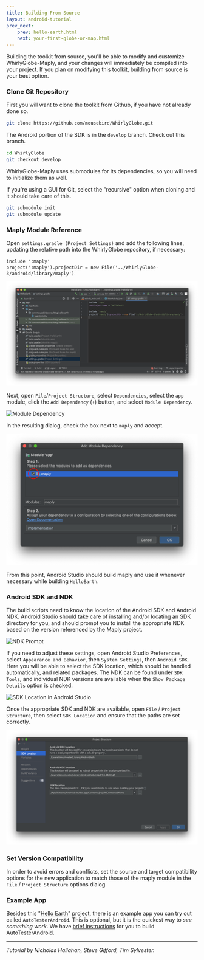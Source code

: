 ```yaml
---
title: Building From Source
layout: android-tutorial
prev_next:
    prev: hello-earth.html
    next: your-first-globe-or-map.html
---
```


Building the toolkit from source, you'll be able to modify and customize WhirlyGlobe-Maply, and your changes will immediately be compiled into your project. If you plan on modifying this toolkit, building from source is your best option.

### Clone Git Repository

First you will want to clone the toolkit from Github, if you have not already done so.

```sh
git clone https://github.com/mousebird/WhirlyGlobe.git
```

The Android portion of the SDK is in the `develop` branch. Check out this branch.

```sh
cd WhirlyGlobe
git checkout develop
```

WhirlyGlobe-Maply uses submodules for its dependencies, so you will need to initialize them as well.

If you're using a GUI for Git, select the "recursive" option when cloning and it should take care of this.

```sh
git submodule init
git submodule update
```

### Maply Module Reference

Open `settings.gradle (Project Settings)` and add the following lines, updating the relative path into the WhirlyGlobe repository, if necessary:

```
include ':maply'
project(':maply').projectDir = new File('../WhirlyGlobe-3/android/library/maply')
```

![Maply Project Reference](resources/android-studio-maply-reference.png)

Next, open `File`/`Project Structure`, select `Dependencies`, select the `app` module, click the `Add Dependency` (`+`) button, and select `Module Dependency`.

![Module Dependency](resources/android-studio-module-dependency.png)

In the resulting dialog, check the box next to `maply` and accept.

![Maply Dependency](resources/android-studio-maply-dependency.png)

From this point, Android Studio should build maply and use it whenever necessary while building `HelloEarth`.

### Android SDK and NDK

The build scripts need to know the location of the Android SDK and Android NDK.  Android Studio should take care of installing and/or locating an SDK directory for you, and should prompt you to install the appropriate NDK based on the version referenced by the Maply project.

![NDK Prompt](resources/android-studio-ndk-version-error.png)

If you need to adjust these settings, open Android Studio Preferences, select `Appearance and Behavior`, then `System Settings`, then `Android SDK`.  Here you will be able to select the SDK location, which should be handled automatically, and related packages.  The NDK can be found under `SDK Tools`, and individual NDK versions are available when the `Show Package Details` option is checked.

![SDK Location in Android Studio](resources/android-sdk-location-in-android-studio.png)

Once the appropriate SDK and NDK are available, open `File` / `Project Structure`, then select `SDK Location` and ensure that the paths are set correctly.

![Project locations](resources/android-studio-sdk-ndk-locations.png)

### Set Version Compatibility

In order to avoid errors and conflicts, set the source and target compatibility options for the new application to match those of the maply module in the `File` / `Project Structure` options dialog.

### Example App

Besides this "[Hello Earth](hello-earth.html)" project, there is an example app you can try out called `AutoTesterAndroid`. This is optional, but it is the quickest way to _see something work_. We have [brief instructions](auto-tester-android.html) for you to build AutoTesterAndroid.

---

*Tutorial by Nicholas Hallahan, Steve Gifford, Tim Sylvester.*

